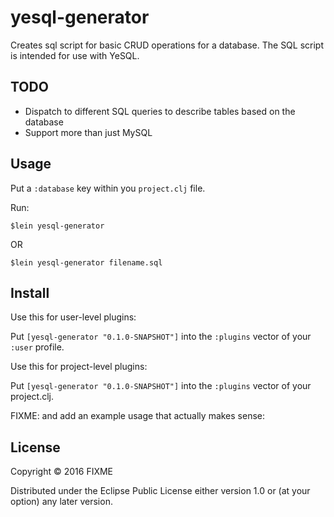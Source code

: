 # yesql-generator

Creates sql script for basic CRUD operations for a database. The SQL script is intended for use with YeSQL.


## TODO
 - Dispatch to different SQL queries to describe tables based on the database
 - Support more than just MySQL

## Usage

Put a `:database` key within you `project.clj` file.

Run:

`$lein yesql-generator`

OR

`$lein yesql-generator filename.sql`

## Install
Use this for user-level plugins:

Put `[yesql-generator "0.1.0-SNAPSHOT"]` into the `:plugins` vector of your `:user`
profile.

Use this for project-level plugins:

Put `[yesql-generator "0.1.0-SNAPSHOT"]` into the `:plugins` vector of your project.clj.

FIXME: and add an example usage that actually makes sense:


## License

Copyright © 2016 FIXME

Distributed under the Eclipse Public License either version 1.0 or (at
your option) any later version.

